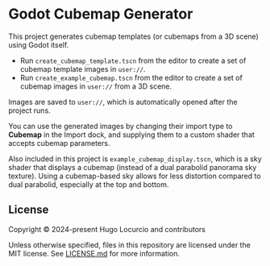 # Godot Cubemap Generator

This project generates cubemap templates (or cubemaps from a 3D scene) using Godot itself.

- Run `create_cubemap_template.tscn` from the editor to create a set of cubemap
  template images in `user://`.
- Run `create_example_cubemap.tscn` from the editor to create a set of cubemap
  images in `user://` from a 3D scene.

Images are saved to `user://`, which is automatically opened after the project runs.

You can use the generated images by changing their import type to **Cubemap** in
the Import dock, and supplying them to a custom shader that accepts cubemap
parameters.

Also included in this project is `example_cubemap_display.tscn`, which is a sky
shader that displays a cubemap (instead of a dual parabolid panorama sky
texture). Using a cubemap-based sky allows for less distortion compared to dual
parabolid, especially at the top and bottom.

## License

Copyright © 2024-present Hugo Locurcio and contributors

Unless otherwise specified, files in this repository are licensed under the
MIT license. See [LICENSE.md](LICENSE.md) for more information.
